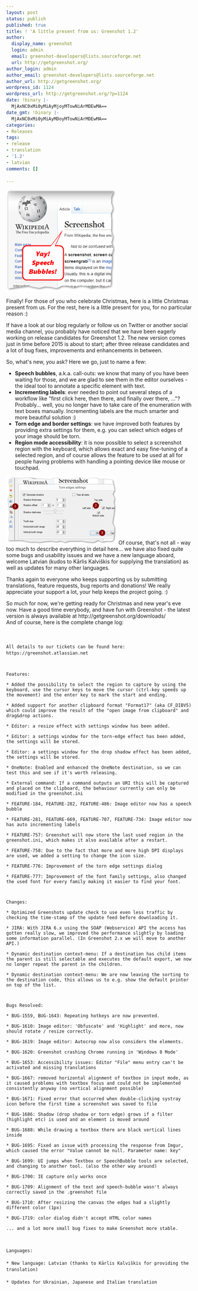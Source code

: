 ```yaml
---
layout: post
status: publish
published: true
title: ! 'A little present from us: Greenshot 1.2'
author:
  display_name: greenshot
  login: admin
  email: greenshot-developers@lists.sourceforge.net
  url: http://getgreenshot.org/
author_login: admin
author_email: greenshot-developers@lists.sourceforge.net
author_url: http://getgreenshot.org/
wordpress_id: 1124
wordpress_url: http://getgreenshot.org/?p=1124
date: !binary |-
  MjAxNC0xMi0yMiAyMjoyMTowNiArMDEwMA==
date_gmt: !binary |-
  MjAxNC0xMi0yMiAyMDoyMTowNiArMDEwMA==
categories:
- Releases
tags:
- release
- translation
- '1.2'
- latvian
comments: []

---
```

<p><a href="/2014/12/22/a-little-present-from-us-greenshot-1-2/speech-bubbles/" rel="attachment wp-att-1127"><img src="/assets/wp-content/uploads/2014/12/speech-bubbles-300x276.png" alt="Speech bubbles in Greenshot editor" width="300" height="276" class="alignright size-medium wp-image-1127" /></a></p>
<p>Finally! For those of you who celebrate Christmas, here is a little Christmas present from us. For the rest, here is a little present for you, for no particular reason :)</p>
<p>If have a look at our blog regularly or follow us on Twitter or another social media channel, you probably have noticed that we have been eagerly working on release candidates for Greenshot 1.2. The new version comes just in time before 2015 is about to start; after three release candidates and a lot of bug fixes, improvements and enhancements in between.</p>
<p>So, what's new, you ask? Here we go, just to name a few:</p>
<ul>
<li><strong>Speech bubbles</strong>, a.k.a. call-outs: we know that many of you have been waiting for those, and we are glad to see them in the editor ourselves - the ideal tool to annotate a specific element with text.</li>
<li><strong>Incrementing labels</strong>: ever needed to point out several steps of a workflow like "first click here, then there, and finally over there, ..."? Probably... well, you no longer have to take care of the enumeration with text boxes manually. Incrementing labels are the much smarter and more beautiful solution :)</li>
<li><strong>Torn edge and border settings</strong>: we have improved both features by providing extra settings for them, e.g. you can select which edges of your image should be torn.</li>
<li><strong>Region mode accessibility</strong>: it is now possible to select a screenshot region with the keyboard, which allows exact and easy fine-tuning of a selected region, and of course allows the feature to be used at all for people having problems with handling a pointing device like mouse or touchpad.</li>
</ul>
<p><a href="/2014/12/22/a-little-present-from-us-greenshot-1-2/incrementing-labels/" rel="attachment wp-att-1128"><img src="/assets/wp-content/uploads/2014/12/incrementing-labels-300x185.png" alt="Incrementing labels in Greenshot editor" width="300" height="185" class="alignleft size-medium wp-image-1128" /></a> Of course, that's not all - way too much to describe everything in detail here... we have also fixed quite some bugs and usability issues and we have a new language aboard, welcome Latvian (kudos to Kārlis Kalviškis for supplying the translation) as well as updates for many other languages.</p>
<p>Thanks again to everyone who keeps supporting us by submitting translations, feature requests, bug reports and donations! We really appreciate your support a lot, your help keeps the project going. :)</p>
<p>So much for now, we're getting ready for Christmas and new year's eve now. Have a good time everybody, and have fun with Greenshot - the latest version is always available at http://getgreenshot.org/downloads/<br />
And of course, here is the complete change log:</p>
<p><code><br />
All details to our tickets can be found here: https://greenshot.atlassian.net</p>
<p>Features:<br />
* Added the possibility to select the region to capture by using the keyboard, use the cursor keys to move the cursor (ctrl-key speeds up the movement) and the enter key to mark the start and ending.<br />
* Added support for another clipboard format "Format17" (aka CF_DIBV5) which could improve the result of the "open image from clipboard" and drag&drop actions.<br />
* Editor: a resize effect with settings window has been added.<br />
* Editor: a settings window for the torn-edge effect has been added, the settings will be stored.<br />
* Editor: a settings window for the drop shadow effect has been added, the settings will be stored.<br />
* OneNote: Enabled and enhanced the OneNote destination, so we can test this and see if it's worth releasing.<br />
* External command: If a command outputs an URI this will be captured and placed on the clipboard, the behaviour currently can only be modified in the greenshot.ini<br />
* FEATURE-184, FEATURE-282, FEATURE-486: Image editor now has a speech bubble<br />
* FEATURE-281, FEATURE-669, FEATURE-707, FEATURE-734: Image editor now has auto incrementing labels<br />
* FEATURE-757: Greenshot will now store the last used region in the greenshot.ini, which makes it also available after a restart.<br />
* FEATURE-758: Due to the fact that more and more high DPI displays are used, we added a setting to change the icon size.<br />
* FEATURE-776: Improvement of the torn edge settings dialog<br />
* FEATURE-777: Improvement of the font family settings, also changed the used font for every family making it easier to find your font.</p>
<p>Changes:<br />
* Optimized Greenshots update check to use even less traffic by checking the time-stamp of the update feed before downloading it.<br />
* JIRA: With JIRA 6.x using the SOAP (Webservice) API the access has gotten really slow, we improved the performance slightly by loading some information parallel. (In Greenshot 2.x we will move to another API.)<br />
* Dynamic destination context-menu: If a destination has child items the parent is still selectable and executes the default export, we now no longer repeat the parent in the children.<br />
* Dynamic destination context-menu: We are now leaving the sorting to the destination code, this allows us to e.g. show the default printer on top of the list.</p>
<p>Bugs Resolved:<br />
* BUG-1559, BUG-1643: Repeating hotkeys are now prevented.<br />
* BUG-1610: Image editor: 'Obfuscate' and 'Highlight' and more, now should rotate / resize correctly.<br />
* BUG-1619: Image editor: Autocrop now also considers the elements.<br />
* BUG-1620: Greenshot crashing Chrome running in 'Windows 8 Mode'<br />
* BUG-1653: Accessibility issues: Editor "File" menu entry can't be activated and missing translations<br />
* BUG-1667: removed horizontal alignment of textbox in input mode, as it caused problems with textbox focus and could not be implemented consistently anyway (no vertical alignment possible)<br />
* BUG-1671: Fixed error that occurred when double-clicking systray icon before the first time a screenshot was saved to file<br />
* BUG-1686: Shadow (drop shadow or torn edge) grows if a filter (highlight etc) is used and an element is moved around<br />
* BUG-1688: While drawing a textbox there are black vertical lines inside<br />
* BUG-1695: Fixed an issue with processing the response from Imgur, which caused the error "Value cannot be null. Parameter name: key"<br />
* BUG-1699: UI jumps when Textbox or SpeechBubble tools are selected, and changing to another tool. (also the other way around)<br />
* BUG-1700: IE capture only works once<br />
* BUG-1709: Alignment of the text and speech-bubble wasn't always correctly saved in the .greenshot file<br />
* BUG-1710: After resizing the canvas the edges had a slightly different color (1px)<br />
* BUG-1719: color dialog didn't accept HTML color names<br />
... and a lot more small bug fixes to make Greenshot more stable.</p>
<p>Languages:<br />
* New language: Latvian (thanks to Kārlis Kalviškis for providing the translation)<br />
* Updates for Ukrainian, Japanese and Italian translation<br />
</code></p>

